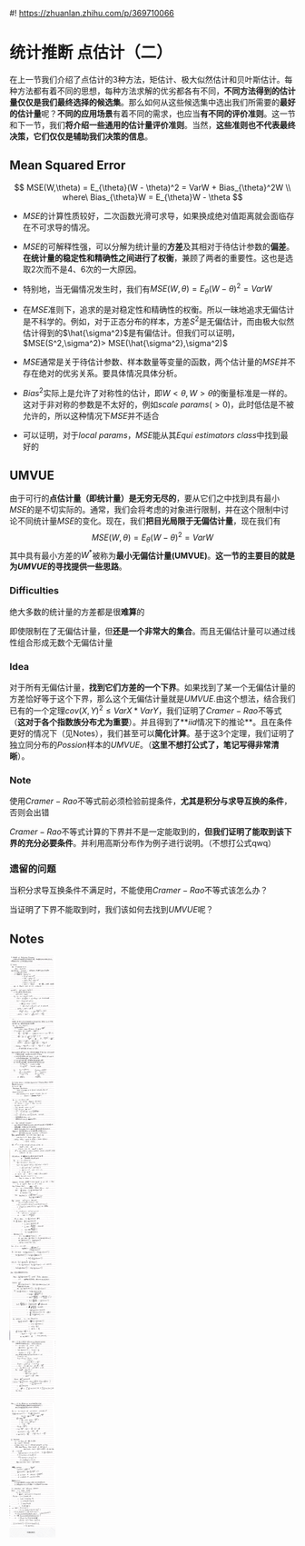#! https://zhuanlan.zhihu.com/p/369710066
# 统计推断 点估计（二）

在上一节我们介绍了点估计的3种方法，矩估计、极大似然估计和贝叶斯估计。每种方法都有着不同的思想，每种方法求解的优劣都各有不同，**不同方法得到的估计量仅仅是我们最终选择的候选集**。那么如何从这些候选集中选出我们所需要的**最好的估计量**呢？**不同的应用场景**有着不同的需求，也应当**有不同的评价准则**。这一节和下一节，我们**将介绍一些通用的估计量评价准则**。当然，**这些准则也不代表最终决策，它们仅仅是辅助我们决策的信息**。

## Mean Squared Error

$$
MSE(W,\theta) = E_{\theta}(W - \theta)^2 = VarW + Bias_{\theta}^2W \\
where\ Bias_{\theta}W = E_{\theta}W - \theta
$$

* $MSE$的计算性质较好，二次函数光滑可求导，如果换成绝对值距离就会面临存在不可求导的情况。
* $MSE$的可解释性强，可以分解为统计量的**方差**及其相对于待估计参数的**偏差**。**在统计量的稳定性和精确性之间进行了权衡**，兼顾了两者的重要性。这也是选取2次而不是4、6次的一大原因。

* 特别地，当无偏情况发生时，我们有$MSE(W,\theta) = E_{\theta}(W - \theta)^2 = VarW$
* 在$MSE$准则下，追求的是对稳定性和精确性的权衡。所以一昧地追求无偏估计是不科学的。例如，对于正态分布的样本，方差$S^2$是无偏估计，而由极大似然估计得到的$\hat{\sigma^2}$是有偏估计。但我们可以证明，$MSE(S^2,\sigma^2)> MSE(\hat{\sigma^2},\sigma^2)$
* $MSE$通常是关于待估计参数、样本数量等变量的函数，两个估计量的$MSE$并不存在绝对的优劣关系。要具体情况具体分析。
* $Bias^2$实际上是允许了对称性的估计，即$W < \theta ,W > \theta$的衡量标准是一样的。这对于非对称的参数是不太好的，例如$scale\ params(>0)$，此时低估是不被允许的，所以这种情况下$MSE$并不适合
* 可以证明，对于$local\ params$，$MSE$能从其$Equi\ estimators\ class$中找到最好的

## UMVUE

由于可行的**点估计量（即统计量）是无穷无尽的**，要从它们之中找到具有最小$MSE$的是不切实际的。通常，我们会将考虑的对象进行限制，并在这个限制中讨论不同统计量$MSE$的变化。现在，我们**把目光局限于无偏估计量**，现在我们有
$$
MSE(W,\theta) = E_{\theta}(W - \theta)^2 = VarW
$$
其中具有最小方差的$W^*$被称为**最小无偏估计量(UMVUE)**。**这一节的主要目的就是为$UMVUE$的寻找提供一些思路**。

### Difficulties

绝大多数的统计量的方差都是很**难算**的

即使限制在了无偏估计量，但**还是一个非常大的集合**。而且无偏估计量可以通过线性组合形成无数个无偏估计量

### Idea

对于所有无偏估计量，**找到它们方差的一个下界**。如果找到了某一个无偏估计量的方差恰好等于这个下界，那么这个无偏估计量就是$UMVUE$.由这个想法，结合我们已有的一个定理$cov(X,Y)^2 \le VarX * VarY$，我们证明了$Cramer-Rao$不等式（**这对于各个指数族分布尤为重要**）。并且得到了**$iid$情况下的推论**。且在条件更好的情况下（见Notes），我们甚至可以**简化计算**。基于这3个定理，我们证明了独立同分布的$Possion$样本的$UMVUE$。（**这里不想打公式了，笔记写得非常清晰**）。

### Note

使用$Cramer-Rao$不等式前必须检验前提条件，**尤其是积分与求导互换的条件**，否则会出错

$Cramer-Rao$不等式计算的下界并不是一定能取到的，**但我们证明了能取到该下界的充分必要条件**。并利用高斯分布作为例子进行说明。（不想打公式qwq）

### 遗留的问题

当积分求导互换条件不满足时，不能使用$Cramer-Rao$不等式该怎么办？

当证明了下界不能取到时，我们该如何去找到$UMVUE$呢？



## Notes

![PE2](figures/PE2.png)

